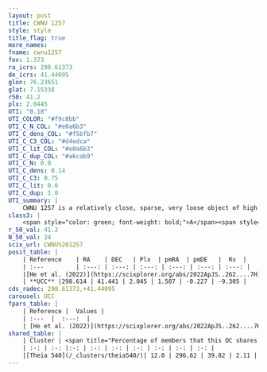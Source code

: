 ```yaml
---
layout: post
title: CWNU 1257
style: style
title_flag: true
more_names: 
fname: cwnu1257
fov: 1.373
ra_icrs: 298.61373
de_icrs: 41.44095
glon: 76.23651
glat: 7.15338
r50: 41.2
plx: 2.0445
UTI: "0.18"
UTI_COLOR: "#f9c8bb"
UTI_C_N_COL: "#e0a6b3"
UTI_C_dens_COL: "#f5bfb7"
UTI_C_C3_COL: "#d4edca"
UTI_C_lit_COL: "#e0a6b3"
UTI_C_dup_COL: "#a6cab9"
UTI_C_N: 0.0
UTI_C_dens: 0.14
UTI_C_C3: 0.75
UTI_C_lit: 0.0
UTI_C_dup: 1.0
UTI_summary: |
    CWNU 1257 is a relatively close, sparse, very loose object of high C3 quality. It was recently reported in the literature.<br><br>This object shares a small percentage of members with at least one entry reported in the same catalogue.<br><br><span style="color: #99180f; font-weight: bold;">Warning: </span>contains less than 25 stars with <i>P>0.5</i> estimated.
class3: |
    <span style="color: green; font-weight: bold;">A</span><span style="color: #FFC300; font-weight: bold;">B</span>
r_50_val: 41.2
N_50_val: 24
scix_url: CWNU%201257
posit_table: |
    | Reference    | RA    | DEC   | Plx  | pmRA  | pmDE   |  Rv  |
    | :---         | :---: | :---: | :---: | :---: | :---: | :---: |
    |[He et al. (2022)](https://scixplorer.org/abs/2022ApJS..262....7H) | 298.113 | 41.218 | 2.035 | 1.549 | -0.221 | -- |
    | **UCC** |298.614 | 41.441 | 2.045 | 1.507 | -0.227 | -9.305 | 
cds_radec: 298.61373,+41.44095
carousel: UCC
fpars_table: |
    | Reference |  Values |
    | :---  |  :---:  |
    | [He et al. (2022)](https://scixplorer.org/abs/2022ApJS..262....7H) | `A0=0.6, logAge=7.5` |
shared_table: |
    | Cluster | <span title="Percentage of members that this OC shares with the ones listed">%</span>   | RA   | DEC   | Plx   | pmRA  | pmDE  | Rv | UTI |
    | :-: | :-: |:-: | :-: | :-: | :-: | :-: | :-: | :-: |
    |[Theia 540](/_clusters/theia540/)| 12.0 | 296.62 | 39.82 | 2.11 | 1.47 | -0.65 | -9.9 |0.16 |
---
```

